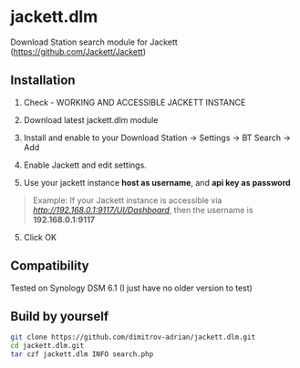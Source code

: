 # jackett.dlm
Download Station search module for Jackett (https://github.com/Jackett/Jackett)


## Installation

1. Check - WORKING AND ACCESSIBLE JACKETT INSTANCE

1. Download latest jackett.dlm module

2. Install and enable to your Download Station -> Settings -> BT Search -> Add

3. Enable Jackett and edit settings.

4. Use your jackett instance **host as username**, and **api key as password**
> Example: If your Jackett instance is accessible via *http://192.168.0.1:9117/UI/Dashboard*,
> then the username is **192.168.0.1:9117**

5. Click OK


## Compatibility

Tested on Synology DSM 6.1
(I just have no older version to test)


## Build by yourself

```bash
git clone https://github.com/dimitrov-adrian/jackett.dlm.git
cd jackett.dlm.git
tar czf jackett.dlm INFO search.php
````

